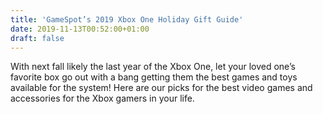 ```yaml
---
title: 'GameSpot’s 2019 Xbox One Holiday Gift Guide'
date: 2019-11-13T00:52:00+01:00
draft: false
---
```


With next fall likely the last year of the Xbox One, let your loved one’s favorite box go out with a bang getting them the best games and toys available for the system! Here are our picks for the best video games and accessories for the Xbox gamers in your life.